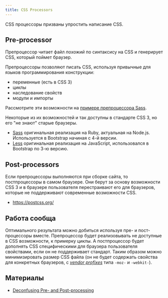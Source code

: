 ```yaml
---
title: CSS Processors
---
```


CSS процессоры призваны упростить написание CSS.

## Pre-processor

Препроцессор читает файл _похожий_ по синтаксису на CSS и генерирует CSS, который поймет браузер.

Препроцессоры позволяют писать CSS, используя привычные для языков программирования конструкции:
* переменные (есть в CSS 3)
* циклы
* наследование свойств
* модули и импорты

Рассмотрите эти возможности на [примере препроцессора Sass](https://sass-lang.com/guide).

Некоторые из их возможностей и так доступны в стандарте CSS 3, но его "не знают" старые браузеры.

* [Sass](https://sass-lang.com/) оригинальная реализация на Ruby, актуальная на Node.js. Используется в Bootstrap начиная с 4-й версии.
* [Less](http://lesscss.org/) оригинальная реализация на JavaScript, использовался в Bootstrap по 3-ю версию.

## Post-processors

Если препроцессоры выполняются при сборке сайта, то постпроцессоры в самом браузере. Они берут за основу возможности CSS 3 и в браузере пользователя перестраивают его для браузеров, которые не поддерживают современные возможности CSS. 

* https://postcss.org/

## Работа сообща

Оптимального результата можно добиться используя пре- и пост-процессоры вместе. Препроцессор будет реализовывать не доступные в CSS возможности, к примерку циклы. А постпроцессор будет дополнять CSS специфическими для браузера пользователя свойствами, если он не поддерживает стандарт. Таким образом можно минимизировать размер CSS файла (он не будет содержать свойства для конкретных браузеров, с _[vendor profixes](https://developer.mozilla.org/en-US/docs/Glossary/Vendor_Prefix)_ типа `-moz-` и `-webkit-`). 

## Материалы
* [Deconfusing Pre- and Post-processing](https://medium.com/@ddprrt/deconfusing-pre-and-post-processing-d68e3bd078a3)
